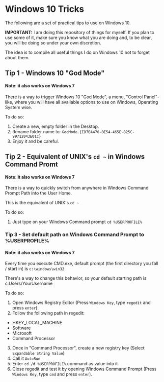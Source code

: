 # Windows 10 Tricks

The following are a set of practical tips to use on Windows 10.

**IMPORTANT:** I am doing this repository of things for myself. If you plan to use some of it, make sure you know what you are doing and, to be clear, you will be doing so under your own discretion.

The idea is to compile all useful things I do on Windows 10 not to forget about them.

## Tip 1 - Windows 10 "God Mode"
#### Note: it also works on Windows 7

There is a way to trigger Windows 10 "God Mode", a menu, "Control Panel"-like, where you will have all available options to use on Windows, Operating System wise.

To do so:

1. Create a new, empty folder in the Desktop.
2. Rename folder name to: `GodMode.{ED7BA470-8E54-465E-825C-99712043E01C}`
3. Enjoy it and be careful.

## Tip 2 - Equivalent of UNIX's `cd ~` in Windows Command Promt
#### Note: it also works on Windows 7

There is a way to quickly switch from anywhere in Windows Command Prompt Path into the User Home.

This is the equivalent of UNIX's `cd ~`

To do so:

1. Just type on your Windows Command prompt `cd %USERPROFILE%`

### Tip 3 - Set default path on Windows Command Prompt to %USERPROFILE%
#### Note: it also works on Windows 7

Every time you execute CMD.exe, default prompt (the first directory you fall / start in) is `c:\windows\win32`

There's a way to change this behavior, so your default starting path is c:Users/YourUsername

To do so:

1. Open Windows Registry Editor (Press `Windows Key`, type `regedit` and press `enter`).
2. Follow the following path in regedit:
  * HKEY_LOCAL_MACHINE
  * Software
  * Microsoft
  * Command Processor
3. Once in "Command Processor", create a new registry key (Select `Expandable String Value`)
4. Call it `AutoRun`
5. Enter `cd /d %USERPROFILE%` command as value into it.
6. Close regedit and test it by opening Windows Command Prompt (Press `Windows Key`, type `cmd` and press `enter`).

